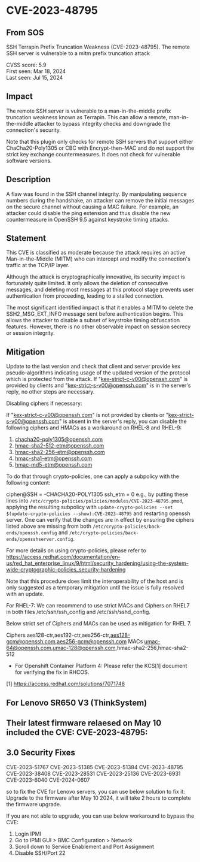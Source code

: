 # CVE-2023-48795
## From SOS
SSH Terrapin Prefix Truncation Weakness (CVE-2023-48795).
The remote SSH server is vulnerable to a mitm prefix truncation attack

CVSS score: 5.9   
First seen: Mar 18, 2024   
Last seen: Jul 15, 2024

## Impact
The remote SSH server is vulnerable to a man-in-the-middle prefix truncation weakness known as Terrapin. This can allow a remote, man-in-the-middle attacker to bypass integrity checks and downgrade the connection's security.

Note that this plugin only checks for remote SSH servers that support either ChaCha20-Poly1305 or CBC with Encrypt-then-MAC and do not support the strict key exchange countermeasures. It does not check for vulnerable software versions.

## Description
A flaw was found in the SSH channel integrity. By manipulating sequence numbers during the handshake, an attacker can remove the initial messages on the secure channel without causing a MAC failure. For example, an attacker could disable the ping extension and thus disable the new countermeasure in OpenSSH 9.5 against keystroke timing attacks.

## Statement
This CVE is classified as moderate because the attack requires an active Man-in-the-Middle (MITM) who can intercept and modify the connection's traffic at the TCP/IP layer.

Although the attack is cryptographically innovative, its security impact is fortunately quite limited. It only allows the deletion of consecutive messages, and deleting most messages at this protocol stage prevents user authentication from proceeding, leading to a stalled connection.

The most significant identified impact is that it enables a MITM to delete the SSH2_MSG_EXT_INFO message sent before authentication begins. This allows the attacker to disable a subset of keystroke timing obfuscation features. However, there is no other observable impact on session secrecy or session integrity.

## Mitigation
Update to the last version and check that client and server provide kex pseudo-algorithms indicating usage of the updated version of the protocol which is protected from the attack. If "kex-strict-c-v00@openssh.com" is provided by clients and "kex-strict-s-v00@openssh.com" is in the server's reply, no other steps are necessary.

Disabling ciphers if necessary:

If "kex-strict-c-v00@openssh.com" is not provided by clients or "kex-strict-s-v00@openssh.com" is absent in the server's reply, you can disable the following ciphers and HMACs as a workaround on RHEL-8 and RHEL-9:

1. chacha20-poly1305@openssh.com
2. hmac-sha2-512-etm@openssh.com
3. hmac-sha2-256-etm@openssh.com
4. hmac-sha1-etm@openssh.com
5. hmac-md5-etm@openssh.com

To do that through crypto-policies, one can apply a subpolicy with the following content:

cipher@SSH = -CHACHA20-POLY1305
ssh_etm = 0
e.g., by putting these lines into `/etc/crypto-policies/policies/modules/CVE-2023-48795.pmod`, applying the resulting subpolicy with `update-crypto-policies --set $(update-crypto-policies --show):CVE-2023-48795` and restarting openssh server.
One can verify that the changes are in effect by ensuring the ciphers listed above are missing from both `/etc/crypto-policies/back-ends/openssh.config` and `/etc/crypto-policies/back-ends/opensshserver.config`.

For more details on using crypto-policies, please refer to https://access.redhat.com/documentation/en-us/red_hat_enterprise_linux/9/html/security_hardening/using-the-system-wide-cryptographic-policies_security-hardening

Note that this procedure does limit the interoperability of the host and is only suggested as a temporary mitigation until the issue is fully resolved with an update.

For RHEL-7:
We can recommend to use strict MACs and Ciphers on RHEL7 in both files /etc/ssh/ssh_config and /etc/ssh/sshd_config.

Below strict set of Ciphers and MACs can be used as mitigation for RHEL 7.

Ciphers aes128-ctr,aes192-ctr,aes256-ctr,aes128-gcm@openssh.com,aes256-gcm@openssh.com
MACs umac-64@openssh.com,umac-128@openssh.com,hmac-sha2-256,hmac-sha2-512
- For Openshift Container Platform 4:
Please refer the KCS[1] document for verifying the fix in RHCOS.

[1] https://access.redhat.com/solutions/7071748

## For Lenovo SR650 V3 (ThinkSystem)
Their latest firmware relaesed on May 10 included the CVE: CVE-2023-48795:
--------------------------------------------------
3.0 Security Fixes
--------------------------------------------------
CVE-2023-51767 CVE-2023-51385 CVE-2023-51384 CVE-2023-48795 CVE-2023-38408 CVE-2023-28531 CVE-2023-25136 CVE-2023-6931 CVE-2023-6040 CVE-2024-0607

so to fix the CVE for Lenovo servers, you can use below solution to fix it:
Upgrade to the firmware after May 10 2024, it will take 2 hours to complete the firmware upgrade. 

If you are not able to upgrade, you can use below workaround to bypass the CVE:
1. Login IPMI
2. Go to IPMI GUI > BMC Configuration > Network
3. Scroll down to Service Enablement and Port Assignment
4. Disable SSH/Port 22